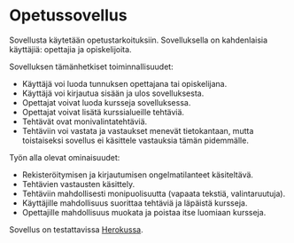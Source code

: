 # Opetussovellus

Sovellusta käytetään opetustarkoituksiin. Sovelluksella on kahdenlaisia käyttäjiä: opettajia ja opiskelijoita.

Sovelluksen tämänhetkiset toiminnallisuudet:

* Käyttäjä voi luoda tunnuksen opettajana tai opiskelijana.
* Käyttäjä voi kirjautua sisään ja ulos sovelluksesta.
* Opettajat voivat luoda kursseja sovelluksessa.
* Opettajat voivat lisätä kurssialueille tehtäviä.
* Tehtävät ovat monivalintatehtäviä.
* Tehtäviin voi vastata ja vastaukset menevät tietokantaan, mutta toistaiseksi
  sovellus ei käsittele vastauksia tämän pidemmälle.

Työn alla olevat ominaisuudet:

* Rekisteröitymisen ja kirjautumisen ongelmatilanteet käsiteltävä.
* Tehtävien vastausten käsittely.
* Tehtäviin mahdollisesti monipuolisuutta (vapaata tekstiä, valintaruutuja).
* Käyttäjille  mahdollisuus suorittaa tehtäviä ja läpäistä kursseja.
* Opettajille mahdollisuus muokata ja poistaa itse luomiaan kursseja.

Sovellus on testattavissa
[Herokussa](https://enigmatic-headland-82484.herokuapp.com/).
